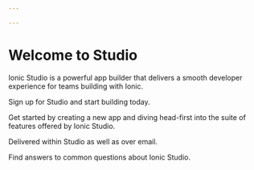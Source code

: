 ```yaml
---

---
```


# Welcome to Studio

Ionic Studio is a powerful app builder that delivers a smooth developer experience for teams building with Ionic.

<docs-cards class="static-width">
  <docs-card header="Get Studio" href="https://ionicframework.com/studio?utm_source=docs&utm_medium=website&utm_campaign=studio%20launch" icon="/docs/assets/icons/guide-installation-icon.png">
    <p>Sign up for Studio and start building today.</p>
  </docs-card>

  <docs-card header="Quickstart" href="/docs/studio/guides/quickstart" img="/docs/assets/icons/guide-quickstart.png">
    <p>Get started by creating a new app and diving head-first into the suite of features offered by Ionic Studio.</p>
  </docs-card>

  <docs-card header="News & Updates" icon="/docs/assets/icons/guide-news-icon.png">
    <p>Delivered within Studio as well as over email.</p>
  </docs-card>

  <docs-card header="Studio FAQ" href="/docs/studio/faq" icon="/docs/assets/icons/guide-faq-icon.png">
    <p>Find answers to common questions about Ionic Studio.</p>
  </docs-card>
</docs-cards>

